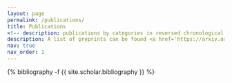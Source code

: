 ```yaml
---
layout: page
permalink: /publications/
title: Publications
<!-- description: publications by categories in reversed chronological order. generated by jekyll-scholar. -->
description: A list of preprints can be found <a href='https://arxiv.org/search/?query=chia-min+chung&searchtype=author&source=header'><u>here</u></a>.
nav: true
nav_order: 1
---
```

<!-- _pages/publications.md -->
<div class="publications">

{% bibliography -f {{ site.scholar.bibliography }} %}

</div>
